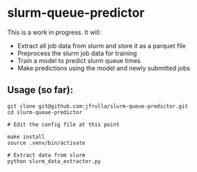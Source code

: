 # slurm-queue-predictor

This is a work in progress. It will:
* Extract all job data from slurm and store it as a parquet file
* Preprocess the slurm job data for training
* Train a model to predict slurm queue times
* Make predictions using the model and newly submitted jobs

## Usage (so far):

```
git clone git@github.com:jfrulla/slurm-queue-predictor.git
cd slurm-queue-predictor

# Edit the config file at this point

make install
source .venv/bin/activate

# Extract data from slurm
python slurm_data_extractor.py
```
